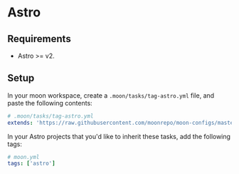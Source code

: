 # Astro

## Requirements

- Astro >= v2.

## Setup

In your moon workspace, create a `.moon/tasks/tag-astro.yml` file, and paste the following contents:

```yaml
# .moon/tasks/tag-astro.yml
extends: 'https://raw.githubusercontent.com/moonrepo/moon-configs/master/javascript/astro/tasks.yml'
```

In your Astro projects that you'd like to inherit these tasks, add the following tags:

```yaml
# moon.yml
tags: ['astro']
```
